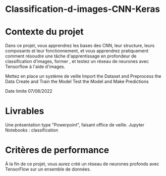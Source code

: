 # Classification-d-images-CNN-Keras

# Contexte du projet
Dans ce projet, vous apprendrez les bases des CNN, leur structure, leurs composants et leur fonctionnement, et vous apprendrez pratiquement comment résoudre une tâche d'apprentissage en profondeur de classification d'images, former , et testez un réseau de neurones avec Tensorflow à l'aide d'images.

Mettez en place un système de veille
Import the Dataset and Preprocess the Data
Create and Train the Model
Test the Model and Make Predictions

Date limite 07/08/2022

# Livrables
Une présentation type "Powerpoint", faisant office de veille.
Jupyter Notebooks : classification

# Critères de performance
À la fin de ce projet, vous aurez créé un réseau de neurones profonds avec TensorFlow sur un ensemble de données.

